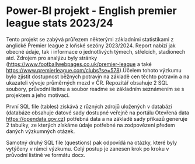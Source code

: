 # Power-BI projekt - English premier league stats 2023/24
Tento projekt se zabývá průřezem některými základními statistikami z anglické Premier league z loňské sezóny 2023/2024. Report nabízí jak obecné údaje, tak i informace o jednotlivých týmech, střelcích, stadionech atd. Zdrojem pro analýzu byly stránky (https://www.footballwebpages.co.uk/premier-league a také https://www.premierleague.com/clubs?se=578).Účelem tohoto výzkumu bylo zjistit dostupnost běžných potravin na základě cen těchto potravin a na ukazateli vývoje průměrných mezd v ČR. Repozitář obsahuje 2 SQL soubory, průvodní listinu a soubor readme se základním seznámením se s projektem a jeho motivací.

První SQL file (tables) získává z různých zdrojů uložených v databázi (databáze obsahuje datové sady dostupné veřejně na portálu Otevřená data https://opendata.gov.cz) potřebná data a na základě sady příkazů generuje 2 tabulky, ze kterých získáme údaje potřebné na zodpovězení předem daných výzkumných otázek.

Samotný druhý SQL file (questions) pak odpovídá na otázky, které byly vytýčeny v rámci výzkumu. Celý postup je zanesen krok po kroku v průvodní listině ve formátu docx.
